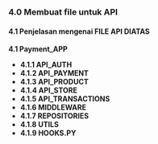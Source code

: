 
### 4.0 Membuat file untuk API

#### 4.1 Penjelasan mengenai FILE API DIATAS
**4.1 Payment_APP**
- **4.1.1 API_AUTH**
- **4.1.2 API_PAYMENT**
- **4.1.3 API_PRODUCT**
- **4.1.4 API_STORE**
- **4.1.5 API_TRANSACTIONS**
- **4.1.6 MIDDLEWARE**
- **4.1.7 REPOSITORIES**
- **4.1.8 UTILS**
- **4.1.9 HOOKS.PY**
